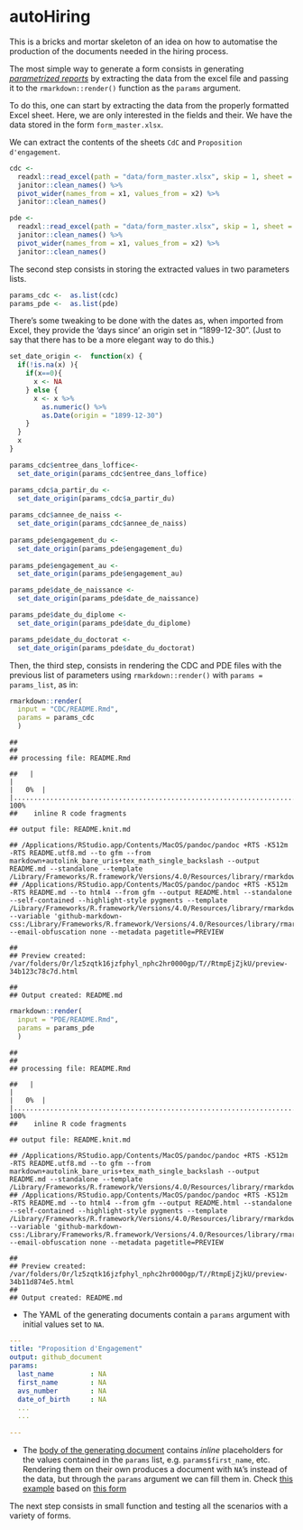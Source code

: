 autoHiring
================

This is a bricks and mortar skeleton of an idea on how to automatise the
production of the documents needed in the hiring process.

The most simple way to generate a form consists in generating
[*parametrized
reports*](https://rmarkdown.rstudio.com/developer_parameterized_reports.html%23parameter_types%2F#Passing_Parameters)
by extracting the data from the excel file and passing it to the
`rmarkdown::render()` function as the `params` argument.

To do this, one can start by extracting the data from the properly
formatted Excel sheet. Here, we are only interested in the fields and
their. We have the data stored in the form `form_master.xlsx`.

We can extract the contents of the sheets `CdC` and `Proposition
d'engagement`.

``` r
cdc <- 
  readxl::read_excel(path = "data/form_master.xlsx", skip = 1, sheet = 2, col_names = FALSE) %>% 
  janitor::clean_names() %>% 
  pivot_wider(names_from = x1, values_from = x2) %>% 
  janitor::clean_names()

pde <- 
  readxl::read_excel(path = "data/form_master.xlsx", skip = 1, sheet = 3, col_names = FALSE) %>% 
  janitor::clean_names() %>% 
  pivot_wider(names_from = x1, values_from = x2) %>% 
  janitor::clean_names()
```

The second step consists in storing the extracted values in two
parameters lists.

``` r
params_cdc <-  as.list(cdc)
params_pde <-  as.list(pde)
```

There’s some tweaking to be done with the dates as, when imported from
Excel, they provide the ‘days since’ an origin set in “1899-12-30”.
(Just to say that there has to be a more elegant way to do this.)

``` r
set_date_origin <-  function(x) {
  if(!is.na(x) ){
    if(x==0){
      x <- NA
    } else {
      x <- x %>% 
        as.numeric() %>% 
        as.Date(origin = "1899-12-30")
    }
  }
  x
}

params_cdc$entree_dans_loffice<- 
  set_date_origin(params_cdc$entree_dans_loffice)

params_cdc$a_partir_du <- 
  set_date_origin(params_cdc$a_partir_du) 
  
params_cdc$annee_de_naiss <- 
  set_date_origin(params_cdc$annee_de_naiss)
  
params_pde$engagement_du <- 
  set_date_origin(params_pde$engagement_du)
   
params_pde$engagement_au <- 
  set_date_origin(params_pde$engagement_au)

params_pde$date_de_naissance <- 
  set_date_origin(params_pde$date_de_naissance)

params_pde$date_du_diplome <- 
  set_date_origin(params_pde$date_du_diplome)

params_pde$date_du_doctorat <- 
  set_date_origin(params_pde$date_du_doctorat)
```

Then, the third step, consists in rendering the CDC and PDE files with
the previous list of parameters using `rmarkdown::render()` with `params
= params_list`, as in:

``` r
rmarkdown::render(
  input = "CDC/README.Rmd", 
  params = params_cdc
  )
```

    ## 
    ## 
    ## processing file: README.Rmd

    ##   |                                                                              |                                                                      |   0%  |                                                                              |......................................................................| 100%
    ##    inline R code fragments

    ## output file: README.knit.md

    ## /Applications/RStudio.app/Contents/MacOS/pandoc/pandoc +RTS -K512m -RTS README.utf8.md --to gfm --from markdown+autolink_bare_uris+tex_math_single_backslash --output README.md --standalone --template /Library/Frameworks/R.framework/Versions/4.0/Resources/library/rmarkdown/rmarkdown/templates/github_document/resources/default.md 
    ## /Applications/RStudio.app/Contents/MacOS/pandoc/pandoc +RTS -K512m -RTS README.md --to html4 --from gfm --output README.html --standalone --self-contained --highlight-style pygments --template /Library/Frameworks/R.framework/Versions/4.0/Resources/library/rmarkdown/rmarkdown/templates/github_document/resources/preview.html --variable 'github-markdown-css:/Library/Frameworks/R.framework/Versions/4.0/Resources/library/rmarkdown/rmarkdown/templates/github_document/resources/github.css' --email-obfuscation none --metadata pagetitle=PREVIEW

    ## 
    ## Preview created: /var/folders/0r/lz5zqtk16jzfphyl_nphc2hr0000gp/T//RtmpEjZjkU/preview-34b123c78c7d.html

    ## 
    ## Output created: README.md

``` r
rmarkdown::render(
  input = "PDE/README.Rmd",
  params = params_pde
  )
```

    ## 
    ## 
    ## processing file: README.Rmd

    ##   |                                                                              |                                                                      |   0%  |                                                                              |......................................................................| 100%
    ##    inline R code fragments

    ## output file: README.knit.md

    ## /Applications/RStudio.app/Contents/MacOS/pandoc/pandoc +RTS -K512m -RTS README.utf8.md --to gfm --from markdown+autolink_bare_uris+tex_math_single_backslash --output README.md --standalone --template /Library/Frameworks/R.framework/Versions/4.0/Resources/library/rmarkdown/rmarkdown/templates/github_document/resources/default.md 
    ## /Applications/RStudio.app/Contents/MacOS/pandoc/pandoc +RTS -K512m -RTS README.md --to html4 --from gfm --output README.html --standalone --self-contained --highlight-style pygments --template /Library/Frameworks/R.framework/Versions/4.0/Resources/library/rmarkdown/rmarkdown/templates/github_document/resources/preview.html --variable 'github-markdown-css:/Library/Frameworks/R.framework/Versions/4.0/Resources/library/rmarkdown/rmarkdown/templates/github_document/resources/github.css' --email-obfuscation none --metadata pagetitle=PREVIEW

    ## 
    ## Preview created: /var/folders/0r/lz5zqtk16jzfphyl_nphc2hr0000gp/T//RtmpEjZjkU/preview-34b11d874e5.html
    ## 
    ## Output created: README.md

  - The YAML of the generating documents contain a `params` argument
    with initial values set to `NA`.

<!-- end list -->

``` yaml
---
title: "Proposition d'Engagement"
output: github_document
params:
  last_name         : NA
  first_name        : NA
  avs_number        : NA
  date_of_birth     : NA
  ...
  ...
  
---
```

  - The [body of the generating document](PDE/README.Rmd) contains
    *inline* placeholders for the values contained in the `params` list,
    e.g. `params$first_name`, etc. Rendering them on their own produces
    a document with `NA`’s instead of the data, but through the `params`
    argument we can fill them in. Check [this example](PDE/README.md)
    based on [this form](data/form_master.xlsx)

The next step consists in small function and testing all the scenarios
with a variety of forms.
